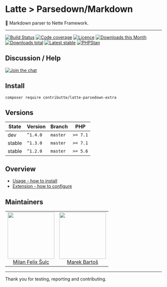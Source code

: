 # Latte > Parsedown/Markdown

:tractor: Markdown parser to Nette Framework.

-----

[![Build Status](https://img.shields.io/travis/contributte/latte-parsedown-extra.svg?style=flat-square)](https://travis-ci.org/contributte/latte-parsedown-extra)
[![Code coverage](https://img.shields.io/coveralls/contributte/latte-parsedown-extra.svg?style=flat-square)](https://coveralls.io/r/contributte/latte-parsedown-extra)
[![Licence](https://img.shields.io/packagist/l/contributte/latte-parsedown-extra.svg?style=flat-square)](https://packagist.org/packages/contributte/latte-parsedown-extra)
[![Downloads this Month](https://img.shields.io/packagist/dm/contributte/latte-parsedown-extra.svg?style=flat-square)](https://packagist.org/packages/contributte/latte-parsedown-extra)
[![Downloads total](https://img.shields.io/packagist/dt/contributte/latte-parsedown-extra.svg?style=flat-square)](https://packagist.org/packages/contributte/latte-parsedown-extra)
[![Latest stable](https://img.shields.io/packagist/v/contributte/latte-parsedown-extra.svg?style=flat-square)](https://packagist.org/packages/contributte/latte-parsedown-extra)
[![PHPStan](https://img.shields.io/badge/PHPStan-enabled-brightgreen.svg?style=flat)](https://github.com/phpstan/phpstan)

## Discussion / Help

[![Join the chat](https://img.shields.io/gitter/room/contributte/contributte.svg?style=flat-square)](http://bit.ly/ctteg)

## Install

```
composer require contributte/latte-parsedown-extra
```

## Versions

| State       | Version  | Branch   | PHP      |
|-------------|----------|----------|----------|
| dev         | `^1.4.0` | `master` | `>= 7.1` |
| stable      | `^1.3.0` | `master` | `>= 7.1` |
| stable      | `^1.2.0` | `master` | `>= 5.6` |

## Overview


- [Usage - how to install](https://github.com/contributte/latte-parsedown-extra/blob/master/.docs/README.md#usage)
- [Extension - how to configure](https://github.com/contributte/latte-parsedown-extra/blob/master/.docs/README.md#configuration)

## Maintainers

<table>
  <tbody>
    <tr>
      <td align="center">
        <a href="https://github.com/f3l1x">
            <img width="150" height="150" src="https://avatars2.githubusercontent.com/u/538058?v=3&s=150">
        </a>
        </br>
        <a href="https://github.com/f3l1x">Milan Felix Šulc</a>
      </td>
      <td align="center">
        <a href="https://github.com/mabar">
            <img width="150" height="150" src="https://avatars0.githubusercontent.com/u/20974277?s=150&v=4">
        </a>
        </br>
        <a href="https://github.com/mabar">Marek Bartoš</a>
      </td>
    </tr>
  </tbody>
</table>

---

Thank you for testing, reporting and contributing.
